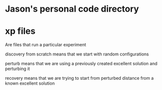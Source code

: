 # Jason's personal code directory


# xp files
Are files that run a particular experiment

discovery from scratch means that we start with random configurations

perturb means that we are using a previously created excellent solution and perturbing it

recovery means that we are trying to start from perturbed distance from a known excellent solution